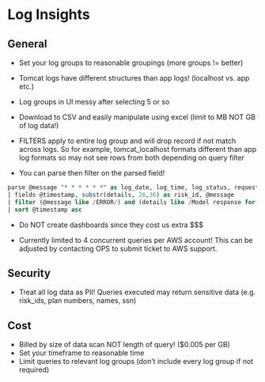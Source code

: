 # Log Insights

## General
* Set your log groups to reasonable groupings (more groups != better)

* Tomcat logs have different structures than app logs! (localhost vs. app etc.)

* Log groups in UI messy after selecting 5 or so

* Download to CSV and easily manipulate using excel (limit to MB NOT GB of log data!)

* FILTERS apply to entire log group and will drop record if not match across logs. So for example, tomcat_localhost formats different than app log formats so may not see rows from both depending on query filter

* You can parse then filter on the parsed field!
```sql
parse @message "* * * * * *" as log_date, log_time, log_status, request, method_invoked, details
| fields @timestamp, substr(details, 26,36) as risk_id, @message
| filter (@message like /ERROR/) and (details like /Model response for risk/)
| sort @timestamp asc
```

* Do NOT create dashboards since they cost us extra $$$

* Currently limited to 4 concurrent queries per AWS account! This can be adjusted by contacting OPS to submit ticket to AWS support.

## Security
* Treat all log data as PII! Queries executed may return sensitive data (e.g. risk_ids, plan numbers, names, ssn)


## Cost
* Billed by size of data scan NOT length of query! ($0.005 per GB)
* Set your timeframe to reasonable time
* Limit queries to relevant log groups (don’t include every log group if not required)
